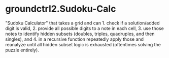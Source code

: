 # groundctrl2.Sudoku-Calc
"Sudoku Calculator" that takes a grid and can 1. check if a solution/added digit is valid, 2. provide all possible digits to a note in each cell, 3. use those notes to identify hidden subsets (doubles, triples, quadruples, and then singles), and 4. in a recursive function repeatedly apply those and reanalyze until all hidden subset logic is exhausted (oftentimes solving the puzzle entirely). 
